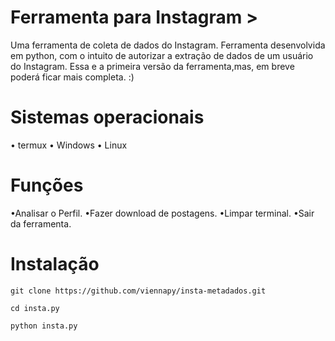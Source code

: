 # Ferramenta para Instagram >

Uma ferramenta de coleta de dados do Instagram.
Ferramenta desenvolvida em python, com o intuito de autorizar a     extração de dados de um usuário do Instagram. Essa e a primeira versão da ferramenta,mas, em breve poderá ficar mais completa.  :)

# Sistemas operacionais 

• termux 
• Windows 
• Linux 

# Funções
 •Analisar o Perfil.
 •Fazer download de postagens.
 •Limpar terminal.
 •Sair da ferramenta.


# Instalação 
```
git clone https://github.com/viennapy/insta-metadados.git 

cd insta.py

python insta.py
``` 
